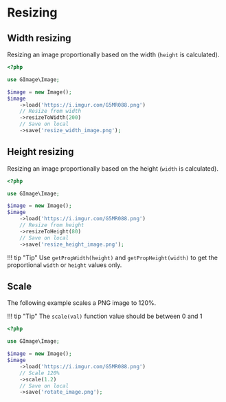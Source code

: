# Resizing

## Width resizing

Resizing an image proportionally based on the width (`height` is calculated).

```php
<?php

use GImage\Image;

$image = new Image();
$image
    ->load('https://i.imgur.com/G5MR088.png')
    // Resize from width
    ->resizeToWidth(200)
    // Save on local
    ->save('resize_width_image.png');
```

## Height resizing

Resizing an image proportionally based on the height (`width` is calculated).

```php
<?php

use GImage\Image;

$image = new Image();
$image
    ->load('https://i.imgur.com/G5MR088.png')
    // Resize from height
    ->resizeToHeight(80)
    // Save on local
    ->save('resize_height_image.png');
```

!!! tip "Tip"
    Use `getPropWidth(height)` and `getPropHeight(width)` to get the proportional `width` or `height` values only.

## Scale
The following example scales a PNG image to 120%.

!!! tip "Tip"
    The `scale(val)` function value should be between 0 and 1

```php
<?php

use GImage\Image;

$image = new Image();
$image
    ->load('https://i.imgur.com/G5MR088.png')
    // Scale 120%
    ->scale(1.2)
    // Save on local
    ->save('rotate_image.png');
```
